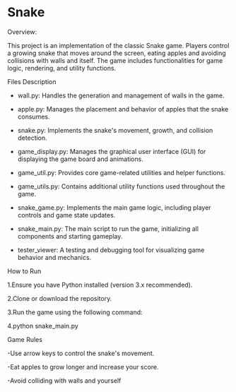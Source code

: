 # Snake

Overview:

This project is an implementation of the classic Snake game. Players control a growing snake that moves around the screen, eating apples and avoiding collisions with walls and itself. The game includes functionalities for game logic, rendering, and utility functions.

Files Description

- wall.py: Handles the generation and management of walls in the game.

- apple.py: Manages the placement and behavior of apples that the snake consumes.

- snake.py: Implements the snake's movement, growth, and collision detection.

- game_display.py: Manages the graphical user interface (GUI) for displaying the game board and animations.

- game_util.py: Provides core game-related utilities and helper functions.

- game_utils.py: Contains additional utility functions used throughout the game.

- snake_game.py: Implements the main game logic, including player controls and game state updates.

- snake_main.py: The main script to run the game, initializing all components and starting gameplay.

- tester_viewer: A testing and debugging tool for visualizing game behavior and mechanics.

How to Run

1.Ensure you have Python installed (version 3.x recommended).

2.Clone or download the repository.

3.Run the game using the following command:

4.python snake_main.py


Game Rules

-Use arrow keys to control the snake's movement.

-Eat apples to grow longer and increase your score.

-Avoid colliding with walls and yourself
